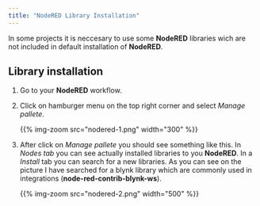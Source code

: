 ```yaml
---
title: "NodeRED Library Installation"
---
```

In some projects it is neccesary to use some **NodeRED** libraries wich are not included in default installation of **NodeRED**.

## Library installation

1. Go to your **NodeRED** workflow.

2. Click on hamburger menu on the top right corner and select *Manage pallete*.

    {{% img-zoom src="nodered-1.png" width="300" %}}

3. After click on *Manage pallete* you should see something like this. In *Nodes tab* you can see actually installed libraries to you **NodeRED**. In a *Install* tab you can search for a new libraries. As you can see on the picture I have searched for a blynk library which are commonly used in integrations (**node-red-contrib-blynk-ws**).

    {{% img-zoom src="nodered-2.png" width="500" %}}
